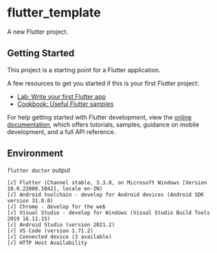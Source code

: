# flutter_template

A new Flutter project.

## Getting Started

This project is a starting point for a Flutter application.

A few resources to get you started if this is your first Flutter project:

- [Lab: Write your first Flutter app](https://docs.flutter.dev/get-started/codelab)
- [Cookbook: Useful Flutter samples](https://docs.flutter.dev/cookbook)

For help getting started with Flutter development, view the
[online documentation](https://docs.flutter.dev/), which offers tutorials,
samples, guidance on mobile development, and a full API reference.

## Environment


`flutter doctor`  output
```
[√] Flutter (Channel stable, 3.3.0, on Microsoft Windows [Version 10.0.22000.1042], locale en-IN)
[√] Android toolchain - develop for Android devices (Android SDK version 31.0.0)
[√] Chrome - develop for the web
[√] Visual Studio - develop for Windows (Visual Studio Build Tools 2019 16.11.15)
[√] Android Studio (version 2021.2)
[√] VS Code (version 1.71.2)
[√] Connected device (3 available)
[√] HTTP Host Availability
```
